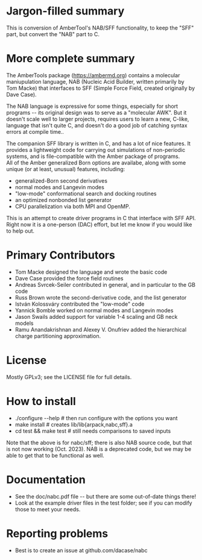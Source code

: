 
# Jargon-filled summary
This is conversion of AmberTool's NAB/SFF functionality, to keep the "SFF" part,
but convert the "NAB" part to C.

# More complete summary
The AmberTools package (https://ambermd.org) contains a molecular
maniupulation language, NAB (Nucleic Acid Builder, written primarily by Tom
Macke) that interfaces to SFF (Simple Force Field, created originally by
Dave Case).

The NAB language is expressive for some things, especially for short
programs -- its original design was to serve as a "molecular AWK".  But it
doesn't scale well to larger projects, requires users to learn a new,
C-like, language that isn't quite C, and doesn't do a good job of catching
syntax errors at compile time..

The companion SFF library is written in C, and has a lot of nice features.
It provides a lightweight code for carrying out simulations of non-periodic
systems, and is file-compatible with the Amber package of programs.  
All of the Amber generalized Born options are availabe, along with
some unique (or at least, unusual) features, including:

* generalized-Born second derivatives
* normal modes and Langevin modes
* "low-mode" conformational search and docking routines
* an optimized nonbonded list generator
* CPU parallelization via both MPI and OpenMP.

This is an attempt to create driver programs in C that interface with SFF
API.  Right now it is a one-person (DAC) effort, but let me know if you
would like to help out.  

# Primary Contributors

*  Tom Macke designed the language and wrote the basic code
*  Dave Case provided the force field routines
*  Andreas Svrcek-Seiler contributed in general, and in particular to the GB code
*  Russ Brown wrote the second-derivative code, and the list generator
*  István Kolossváry contributed the "low-mode" code
*  Yannick Bomble worked on normal modes and Langevin modes
*  Jason Swails added support for variable 1-4 scaling and GB neck models
*  Ramu Anandakrishnan and Alexey V. Onufriev added the hierarchical charge partitioning approximation. 

# License
Mostly GPLv3; see the LICENSE file for full details.

# How to install

*  ./configure --help   # then run configure with the options you want
*  make install   # creates lib/lib{arpack,nabc,sff}.a
*  cd test && make test  # still needs comparisons to saved inputs

Note that the above is for nabc/sff; there is also NAB source code, but 
that is not now working (Oct. 2023).  NAB is a deprecated code, but we may
be able to get that to be functional as well.

# Documentation

* See the doc/nabc.pdf file -- but there are some out-of-date things there!
* Look at the example driver files in the test folder; see if you can modify
  those to meet your needs.

# Reporting problems

* Best is to create an issue at github.com/dacase/nabc
